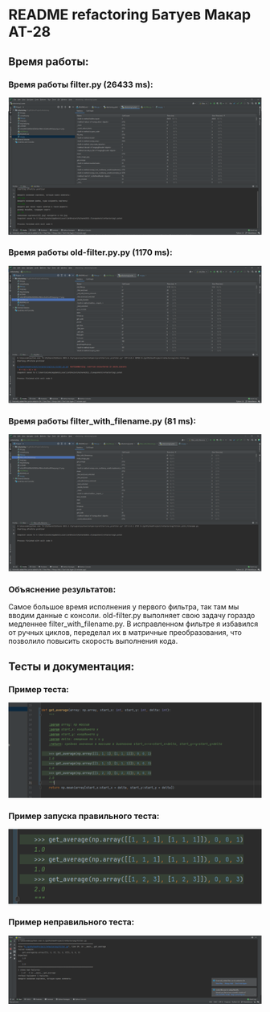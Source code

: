 # README refactoring Батуев Макар АТ-28

## Время работы:

### Время работы filter.py (26433 ms):

![filter.py](refactoring-tasks-images/new-filter.PNG)

### Время работы old-filter.py.py (1170 ms):

![old-filter.py](refactoring-tasks-images/old-filter.PNG)

### Время работы filter_with_filename.py (81 ms):

![filter_with_filename.py](refactoring-tasks-images/filter_with_filename.PNG)

### Объяснение результатов:

Самое большое время исполнения у первого фильтра, так там мы вводим данные с консоли. old-filter.py выполняет свою
задачу гораздо медленнее filter_with_filename.py. В исправленном фильтре я избавился от ручных циклов, переделал их в
матричные преобразования, что позволило повысить скорость выполнения кода.

## Тесты и документация:

### Пример теста:

![average-test](refactoring-tasks-images/average-test.PNG)

### Пример запуска правильного теста:

![completed-test](refactoring-tasks-images/complete-test.PNG)

### Пример неправильного теста:

![failed-test](refactoring-tasks-images/failed-test.PNG)